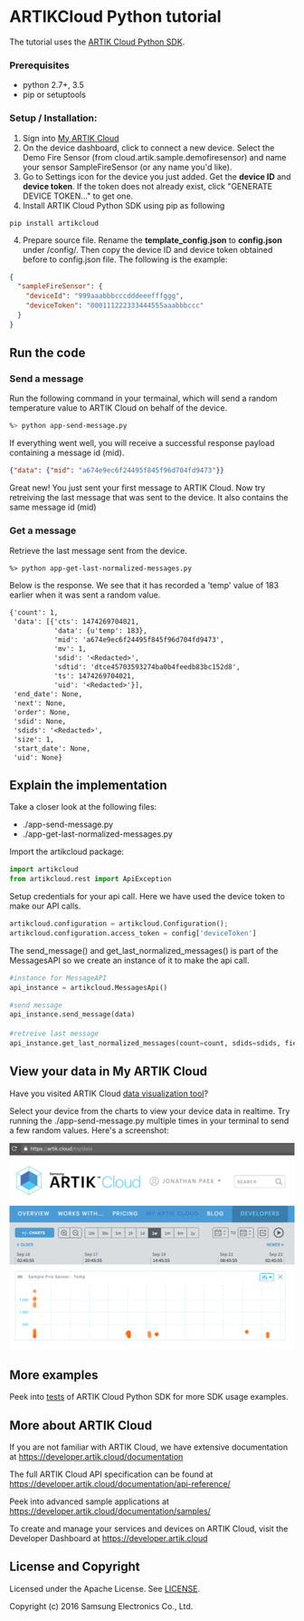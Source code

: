 # ARTIKCloud Python tutorial

The tutorial uses the [ARTIK Cloud Python SDK](https://github.com/artikcloud/artikcloud-python).

### Prerequisites
* python 2.7+, 3.5
* pip or setuptools

### Setup / Installation:

 1. Sign into [My ARTIK Cloud](https://artik.cloud/)
 2. On the device dashboard, click to connect a new device. Select the Demo Fire Sensor (from cloud.artik.sample.demofiresensor) and name your sensor SampleFireSensor (or any name you'd like).
 3. Go to Settings icon for the device you just added. Get the **device ID** and **device token**. If the token does not already exist, click "GENERATE DEVICE TOKEN…" to get one.
 3. Install ARTIK Cloud Python SDK using pip as following
```
pip install artikcloud
```

 4. Prepare source file. Rename the **template_config.json** to **config.json** under /config/. Then copy the device ID and device token obtained before to config.json file. The following is the example:
```json
{
  "sampleFireSensor": {
    "deviceId": "999aaabbbcccdddeeefffggg",
    "deviceToken": "000111222333444555aaabbbccc"
  }
}
```

## Run the code

### Send a message 
Run the following command in your termainal, which will send a random temperature value to ARTIK Cloud on behalf of the device. 

```bash
%> python app-send-message.py
```

If everything went well, you will receive a successful response payload containing a message id (mid).
```json
{"data": {"mid": "a674e9ec6f24495f845f96d704fd9473"}}
```

Great new! You just sent your first message to ARTIK Cloud.  Now try retreiving the last message that was sent to the device.  It also contains the same message id (mid)

### Get a message
Retrieve the last message sent from the device.

```
%> python app-get-last-normalized-messages.py
```

Below is the response.  We see that it has recorded a 'temp' value of 183 earlier when it was sent a random value.

```
{'count': 1,
 'data': [{'cts': 1474269704021,
           'data': {u'temp': 183},
           'mid': 'a674e9ec6f24495f845f96d704fd9473',
           'mv': 1,
           'sdid': '<Redacted>',
           'sdtid': 'dtce45703593274ba0b4feedb83bc152d8',
           'ts': 1474269704021,
           'uid': '<Redacted>'}],
 'end_date': None,
 'next': None,
 'order': None,
 'sdid': None,
 'sdids': '<Redacted>',
 'size': 1,
 'start_date': None,
 'uid': None}
```

## Explain the implementation
Take a closer look at the following files:
* ./app-send-message.py 
* ./app-get-last-normalized-messages.py

Import the artikcloud package:

```python
import artikcloud
from artikcloud.rest import ApiException
```

Setup credentials for your api call. Here we have used the device token to make our API calls.

```python
artikcloud.configuration = artikcloud.Configuration();
artikcloud.configuration.access_token = config['deviceToken']
```

The send_message() and get_last_normalized_messages() is part of the MessagesAPI so we create an instance of it to make the api call.

```python
#instance for MessageAPI
api_instance = artikcloud.MessagesApi()
```

```python
#send message
api_instance.send_message(data)

#retreive last message
api_instance.get_last_normalized_messages(count=count, sdids=sdids, field_presence=field_presence)
```

## View your data in My ARTIK Cloud

Have you visited ARTIK Cloud [data visualization tool](https://artik.cloud/my/data)?

Select your device from the charts to view your device data in realtime.   Try running the ./app-send-message.py multiple times in your terminal to send a few random values.  Here's a screenshot:

![GitHub Logo](./img/screenshot-firesensor-datachart.png)

## More examples

Peek into [tests](https://github.com/artikcloud/artikcloud-python/tree/master/test) of ARTIK Cloud Python SDK for more SDK usage examples.

More about ARTIK Cloud
---------------

If you are not familiar with ARTIK Cloud, we have extensive documentation at https://developer.artik.cloud/documentation

The full ARTIK Cloud API specification can be found at https://developer.artik.cloud/documentation/api-reference/

Peek into advanced sample applications at https://developer.artik.cloud/documentation/samples/

To create and manage your services and devices on ARTIK Cloud, visit the Developer Dashboard at https://developer.artik.cloud

License and Copyright
---------------------

Licensed under the Apache License. See [LICENSE](https://github.com/artikcloud/tutorial-python-sdksample/blob/master/LICENSE).

Copyright (c) 2016 Samsung Electronics Co., Ltd.

